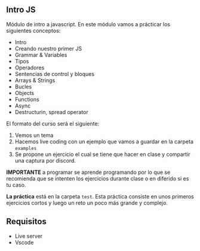 ## Intro JS

Módulo de intro a javascript. En este módulo vamos a prácticar los siguientes conceptos:

- Intro
- Creando nuestro primer JS
- Grammar & Variables
- Tipos
- Operadores
- Sentencias de control y bloques
- Arrays & Strings
- Bucles
- Objects
- Functions
- Async
- Destructurin, spread operator

El formato del curso será el siguiente:

1. Vemos un tema
2. Hacemos live coding con un ejemplo que vamos a guardar en la carpeta `examples`
3. Se propone un ejercicio el cual se tiene que hacer en clase y compartir una captura por discord.

**IMPORTANTE** a programar se aprende programando por lo que se recomienda que se intenten los ejercicios durante clase o en diferido si es tu caso.

**La práctica** está en la carpeta `test`. Esta práctica consiste en unos primeros ejercicios cortos y luego un reto un poco más grande y complejo.

## Requisitos

- Live server
- Vscode
